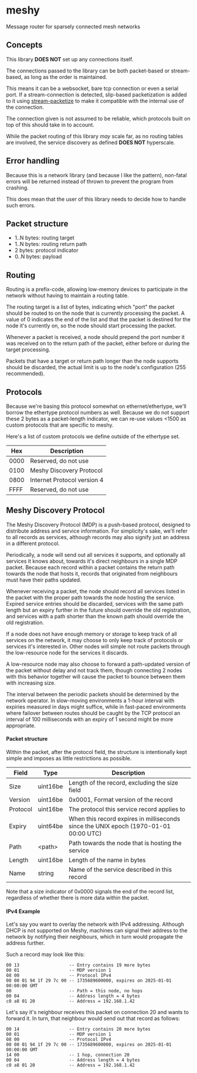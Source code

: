 meshy
=====

Message router for sparsely connected mesh networks

Concepts
--------

This library **DOES NOT** set up any connections itself.

The connections passed to the library can be both packet-based or stream-based,
as long as the order is maintained.

This means it can be a websocket, bare tcp connection or even a serial port. If
a stream-connection is detected, slip-based packetization is added to it using
[stream-packetize](https://npmjs.com/package/stream-packetize) to make it
compatible with the internal use of the connection.

The connection given is not assumed to be reliable, which protocols built on top
of this should take in to account.

While the packet routing of this library *may* scale far, as no routing tables
are involved, the service discovery as defined **DOES NOT** hyperscale.

Error handling
--------------

Because this is a network library (and because I like the pattern), non-fatal
errors will be returned instead of thrown to prevent the program from crashing.

This does mean that the user of this library needs to decide how to handle such
errors.

Packet structure
----------------

- 1..N bytes: routing target
- 1..N bytes: routing return path
- 2 bytes: protocol indicator
- 0..N bytes: payload

Routing
-------

Routing is a prefix-code, allowing low-memory devices to participate in the
network without having to maintain a routing table.

The routing target is a list of bytes, indicating which "port" the packet should
be routed to on the node that is currently processing the packet. A value of 0
indicates the end of the list and that the packet is destined for the node it's
currently on, so the node should start processing the packet.

Whenever a packet is received, a node should prepend the port number it was
received on to the return path of the packet, either before or during the target
processing.

Packets that have a target or return path longer than the node supports should
be discarded, the actual limit is up to the node's configuration (255
recommended).

Protocols
---------

Because we're basing this protocol somewhat on ethernet/ethertype, we'll borrow
the ethertype protocol numbers as well. Because we do not support these 2 bytes
as a packet-length indicator, we can re-use values &lt;1500 as custom protocols
that are specific to meshy.

Here's a list of custom protocols we define outside of the ethertype set.

| Hex  | Description                 |
| ---- | --------------------------- |
| 0000 | Reserved, do not use        |
| 0100 | Meshy Discovery Protocol    |
| 0800 | Internet Protocol version 4 |
| FFFF | Reserved, do not use        |

Meshy Discovery Protocol
------------------------

The Meshy Discovery Protocol (MDP) is a push-based protocol, designed to
distribute address and service information. For simplicity's sake, we'll refer
to all records as services, although records may also signify just an address in
a different protocol.

Periodically, a node will send out all services it supports, and optionally all
services it knows about, towards it's direct neighbours in a single MDP packet.
Because each record within a packet contains the return path towards the node
that hosts it, records that originated from neighbours must have their paths
updated.

Whenever receiving a packet, the node should record all services listed in the
packet with the proper path towards the node hosting the service. Expired
service entries should be discarded, services with the same path length but an
expiry further in the future should override the old registration, and services
with a path shorter than the known path should override the old registration.

If a node does not have enough memory or storage to keep track of all services
on the network, it may choose to only keep track of protocols or services it's
interested in. Other nodes will simple not route packets through the
low-resource node for the services it discards.

A low-resource node may also choose to forward a path-updated version of the
packet without delay and not track them, though connecting 2 nodes with this
behavior together will cause the packet to bounce between them with increasing
size.

The interval between the periodic packets should be determined by the network
operator. In slow-moving environments a 1-hour interval with expiries measured
in days might suffice, while in fast-paced environments where failover between
routes should be caught by the TCP protocol an interval of 100 milliseconds with
an expiry of 1 second might be more appropriate.

#### Packet structure

Within the packet, after the protocol field, the structure is intentionally kept
simple and imposes as little restrictions as possible.

| Field    | Type         | Description                                                                          |
| -------- | ------------ | ------------------------------------------------------------------------------------ |
| Size     | uint16be     | Length of the record, excluding the size field                                       |
| Version  | uint16be     | 0x0001, Format version of the record                                                 |
| Protocol | uint16be     | The protocol this service record applies to                                          |
| Expiry   | uint64be     | When this record expires in milliseconds since the UNIX epoch (1970-01-01 00:00 UTC) |
| Path     | &lt;path&gt; | Path towards the node that is hosting the service                                    |
| Length   | uint16be     | Length of the name in bytes                                                          |
| Name     | string       | Name of the service described in this record                                         |

Note that a size indicator of 0x0000 signals the end of the record list,
regardless of whether there is more data within the packet.

#### IPv4 Example

Let's say you want to overlay the network with IPv4 addressing. Although DHCP
is not supported on Meshy, machines can signal their address to the network by
notifying their neighbours, which in turn would propagate the address further.

Such a record may look like this:

```
00 13                   -- Entry contains 19 more bytes
00 01                   -- MDP version 1
08 00                   -- Protocol IPv4
00 00 01 94 1f 29 7c 00 -- 1735689600000, expires on 2025-01-01 00:00:00 GMT
00                      -- Path = this node, no hops
00 04                   -- Address length = 4 bytes
c0 a8 01 20             -- Address = 192.168.1.42
```

Let's say it's neighbour receives this packet on connection 20 and wants to
forward it. In turn, that neighbour would send out that record as follows:

```
00 14                   -- Entry contains 20 more bytes
00 01                   -- MDP version 1
08 00                   -- Protocol IPv4
00 00 01 94 1f 29 7c 00 -- 1735689600000, expires on 2025-01-01 00:00:00 GMT
14 00                   -- 1 hop, connection 20
00 04                   -- Address length = 4 bytes
c0 a8 01 20             -- Address = 192.168.1.42
```

<!--

LLDP
----

Because LLDP specifications are hidden behind paywalls (hit me up if you have a
shareable definition), we define a variant here that *hopefully* is compatible.

This definition is mostly based on [the wikipedia
page](https://en.wikipedia.org/wiki/Link_Layer_Discovery_Protocol) and guessing
missing information.

### Packet format

After the protocol indicator, the packet contains a list of TLV entries up to
the packet end OR an "end of lldpdu" record, whichever comes first.

A TLV record consists of a 7-bit type indicator followed by a 9-bit length
indicator. The registered types are as follows:

| Type  | Usage     | Description         |
| ----- | --------- | ------------------- |
| 0     | Optional  | End of LLDPU        |
| 1     | Mandatory | Chassis ID          |
| 2     | Mandatory | Port ID             |
| 3     | Mandatory | Time to live        |
| 4     | Optional  | Port description    |
| 5     | Optional  | System name         |
| 6     | Optional  | System description  |
| 7     | Optional  | System capabilities |
| 8     | Optional  | Management address  |
| 9-126 | Reserved  |                     |
| 127   | Custom    |                     |

-->
